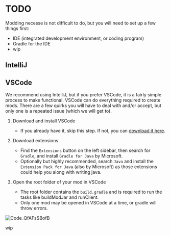 # TODO

Modding necesse is not difficult to do, but you will need to set up a few things first:
- IDE (integrated development environment, or coding program)
- Gradle for the IDE
- wip





## IntelliJ


## VSCode

We recommend using IntelliJ, but if you prefer VSCode, it is a fairly simple process to make functional. VSCode can do everything required to create mods. There are a few quirks you will have to deal with and/or accept, but only one is a repeated issue (which we will get to).

1. Download and install VSCode
   - If you already have it, skip this step. If not, you can [download it here](https://code.visualstudio.com/download).
  
2. Download extensions
   - Find the `Extensions` button on the left sidebar, then search for `Gradle`, and install `Gradle for Java` by Microsoft.
   - Optionally but highly recommended, search `Java` and install the `Extension Pack for Java` (also by Microsoft) as those extensions could help you along with writing java.

3. Open the root folder of your mod in VSCode
   - The root folder contains the `build.gradle` and is required to run the tasks like buildModJar and runClient.
   - Only one mod may be opened in VSCode at a time, or gradle will throw errors.

![Code_QfAFsSBofB](https://user-images.githubusercontent.com/29390269/177433337-a7f999d3-a82e-458c-be61-7f4d51d0aa36.png)

wip
